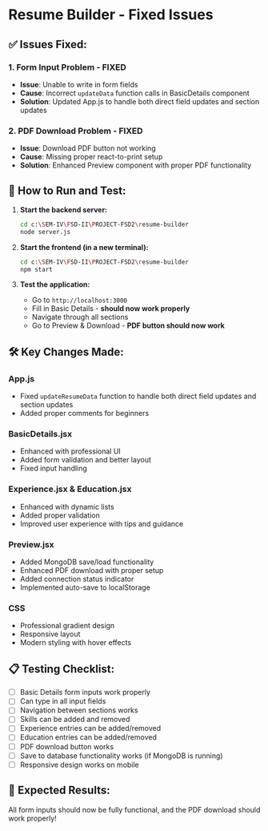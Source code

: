 # Resume Builder - Fixed Issues

## ✅ Issues Fixed:

### 1. **Form Input Problem - FIXED**
- **Issue**: Unable to write in form fields
- **Cause**: Incorrect `updateData` function calls in BasicDetails component
- **Solution**: Updated App.js to handle both direct field updates and section updates

### 2. **PDF Download Problem - FIXED**
- **Issue**: Download PDF button not working
- **Cause**: Missing proper react-to-print setup
- **Solution**: Enhanced Preview component with proper PDF functionality

## 🚀 **How to Run and Test:**

1. **Start the backend server:**
   ```bash
   cd c:\SEM-IV\FSD-II\PROJECT-FSD2\resume-builder
   node server.js
   ```

2. **Start the frontend (in a new terminal):**
   ```bash
   cd c:\SEM-IV\FSD-II\PROJECT-FSD2\resume-builder
   npm start
   ```

3. **Test the application:**
   - Go to `http://localhost:3000`
   - Fill in Basic Details - **should now work properly**
   - Navigate through all sections
   - Go to Preview & Download - **PDF button should now work**

## 🛠️ **Key Changes Made:**

### App.js
- Fixed `updateResumeData` function to handle both direct field updates and section updates
- Added proper comments for beginners

### BasicDetails.jsx
- Enhanced with professional UI
- Added form validation and better layout
- Fixed input handling

### Experience.jsx & Education.jsx
- Enhanced with dynamic lists
- Added proper validation
- Improved user experience with tips and guidance

### Preview.jsx
- Added MongoDB save/load functionality
- Enhanced PDF download with proper setup
- Added connection status indicator
- Implemented auto-save to localStorage

### CSS
- Professional gradient design
- Responsive layout
- Modern styling with hover effects

## 📋 **Testing Checklist:**

- [ ] Basic Details form inputs work properly
- [ ] Can type in all input fields
- [ ] Navigation between sections works
- [ ] Skills can be added and removed
- [ ] Experience entries can be added/removed
- [ ] Education entries can be added/removed
- [ ] PDF download button works
- [ ] Save to database functionality works (if MongoDB is running)
- [ ] Responsive design works on mobile

## 🎯 **Expected Results:**
All form inputs should now be fully functional, and the PDF download should work properly!
